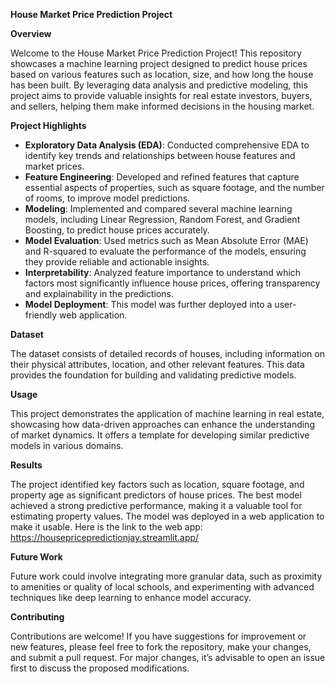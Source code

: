 **House Market Price Prediction Project**

**Overview**

Welcome to the House Market Price Prediction Project!
This repository showcases a machine learning project designed to predict house prices based on various features such as location, size, and how long the house has been built.
By leveraging data analysis and predictive modeling, this project aims to provide valuable insights for real estate investors, buyers, and sellers, helping them make informed decisions in the housing market.

**Project Highlights**

* **Exploratory Data Analysis (EDA)**: Conducted comprehensive EDA to identify key trends and relationships between house features and market prices.
* **Feature Engineering**: Developed and refined features that capture essential aspects of properties, such as square footage, and the number of rooms, to improve model predictions.
* **Modeling**: Implemented and compared several machine learning models, including Linear Regression, Random Forest, and Gradient Boosting, to predict house prices accurately.
* **Model Evaluation**: Used metrics such as Mean Absolute Error (MAE) and R-squared to evaluate the performance of the models, ensuring they provide reliable and actionable insights.
* **Interpretability**: Analyzed feature importance to understand which factors most significantly influence house prices, offering transparency and explainability in the predictions.
* **Model Deployment**: This model was further deployed into a user-friendly web application.

**Dataset**

The dataset consists of detailed records of houses, including information on their physical attributes, location, and other relevant features. This data provides the foundation for building and validating predictive models. 

**Usage**

This project demonstrates the application of machine learning in real estate, showcasing how data-driven approaches can enhance the understanding of market dynamics.
It offers a template for developing similar predictive models in various domains.

**Results**

The project identified key factors such as location, square footage, and property age as significant predictors of house prices. 
The best model achieved a strong predictive performance, making it a valuable tool for estimating property values.
The model was deployed in a web application to make it usable.
Here is the link to the web app: https://housepricepredictionjay.streamlit.app/

**Future Work**

Future work could involve integrating more granular data, such as proximity to amenities or quality of local schools, and experimenting with advanced techniques like deep learning to enhance model accuracy.

**Contributing**

Contributions are welcome! 
If you have suggestions for improvement or new features, please feel free to fork the repository, make your changes, and submit a pull request.
For major changes, it’s advisable to open an issue first to discuss the proposed modifications.
